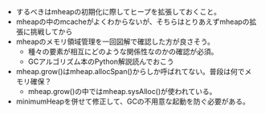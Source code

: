 - するべきはmheapの初期化に際してヒープを拡張しておくこと。
- mheapの中のmcacheがよくわからないが、そちらはとりあえずmheapの拡張に挑戦してから
- mheapのメモリ領域管理を一回図解で確認した方が良さそう。
  - 種々の要素が相互にどのような関係性なのかの確認が必須。
  - GCアルゴリズム本のPython解説読んでおこう
- mheap.grow()はmheap.allocSpan()からしか呼ばれてない。普段は何でメモリ確保？
  - mheap.grow()の中ではmheap.sysAlloc()が使われている。
- minimumHeapを併せて修正して、GCの不用意な起動を防ぐ必要がある。
